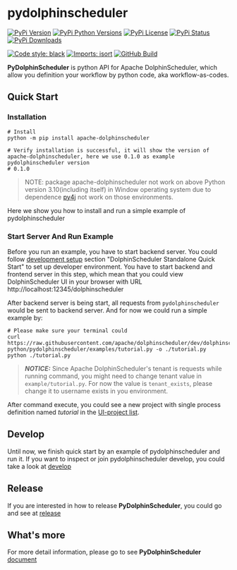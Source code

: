 <!--
 Licensed to the Apache Software Foundation (ASF) under one
 or more contributor license agreements.  See the NOTICE file
 distributed with this work for additional information
 regarding copyright ownership.  The ASF licenses this file
 to you under the Apache License, Version 2.0 (the
 "License"); you may not use this file except in compliance
 with the License.  You may obtain a copy of the License at

   http://www.apache.org/licenses/LICENSE-2.0

 Unless required by applicable law or agreed to in writing,
 software distributed under the License is distributed on an
 "AS IS" BASIS, WITHOUT WARRANTIES OR CONDITIONS OF ANY
 KIND, either express or implied.  See the License for the
 specific language governing permissions and limitations
 under the License.
-->

# pydolphinscheduler

[![PyPi Version](https://img.shields.io/pypi/v/apache-dolphinscheduler.svg?style=flat-square&logo=PyPi)](https://pypi.org/project/apache-dolphinscheduler/)
[![PyPi Python Versions](https://img.shields.io/pypi/pyversions/apache-dolphinscheduler.svg?style=flat-square&logo=python)](https://pypi.org/project/apache-dolphinscheduler/)
[![PyPi License](https://img.shields.io/pypi/l/apache-dolphinscheduler.svg?style=flat-square)](https://pypi.org/project/apache-dolphinscheduler/)
[![PyPi Status](https://img.shields.io/pypi/status/apache-dolphinscheduler.svg?style=flat-square)](https://pypi.org/project/apache-dolphinscheduler/)
[![PyPi Downloads](https://img.shields.io/pypi/dm/apache-dolphinscheduler?style=flat-square)](https://pypi.org/project/apache-dolphinscheduler/)

[![Code style: black](https://img.shields.io/badge/code%20style-black-000000.svg?style=flat-square)](https://github.com/psf/black)
[![Imports: isort](https://img.shields.io/badge/%20imports-isort-%231674b1?style=flat-square&labelColor=ef8336)](https://pycqa.github.io/isort)
[![GitHub Build](https://github.com/apache/dolphinscheduler/actions/workflows/py-ci.yml/badge.svg?branch=dev)](https://github.com/apache/dolphinscheduler/actions?query=workflow%3A%22Python+API%22)

**PyDolphinScheduler** is python API for Apache DolphinScheduler, which allow you definition
your workflow by python code, aka workflow-as-codes.

## Quick Start

### Installation

```shell
# Install
python -m pip install apache-dolphinscheduler

# Verify installation is successful, it will show the version of apache-dolphinscheduler, here we use 0.1.0 as example
pydolphinscheduler version
# 0.1.0
```

> NOTE: package apache-dolphinscheduler not work on above Python version 3.10(including itself) in Window operating system
> due to dependence [py4j](https://pypi.org/project/py4j/) not work on those environments.

Here we show you how to install and run a simple example of pydolphinscheduler

### Start Server And Run Example

Before you run an example, you have to start backend server. You could follow
[development setup](../../docs/docs/en/contribute/development-environment-setup.md)
section "DolphinScheduler Standalone Quick Start" to set up developer environment. You have to start backend
and frontend server in this step, which mean that you could view DolphinScheduler UI in your browser with URL
http://localhost:12345/dolphinscheduler

After backend server is being start, all requests from `pydolphinscheduler` would be sent to backend server.
And for now we could run a simple example by:

<!-- TODO Add examples directory to dist package later. -->

```shell
# Please make sure your terminal could 
curl https://raw.githubusercontent.com/apache/dolphinscheduler/dev/dolphinscheduler-python/pydolphinscheduler/examples/tutorial.py -o ./tutorial.py
python ./tutorial.py
```

> **_NOTICE:_** Since Apache DolphinScheduler's tenant is requests while running command, you might need to change
> tenant value in `example/tutorial.py`. For now the value is `tenant_exists`, please change it to username exists
> in you environment. 

After command execute, you could see a new project with single process definition named *tutorial* in the
[UI-project list](https://dolphinscheduler.apache.org/en-us/docs/latest/user_doc/guide/project/project-list.html). 

## Develop

Until now, we finish quick start by an example of pydolphinscheduler and run it. If you want to inspect or join
pydolphinscheduler develop, you could take a look at [develop](./DEVELOP.md)

## Release

If you are interested in how to release **PyDolphinScheduler**, you could go and see at [release](./RELEASE.md)

## What's more

For more detail information, please go to see **PyDolphinScheduler** [document](https://dolphinscheduler.apache.org/python/index.html)
